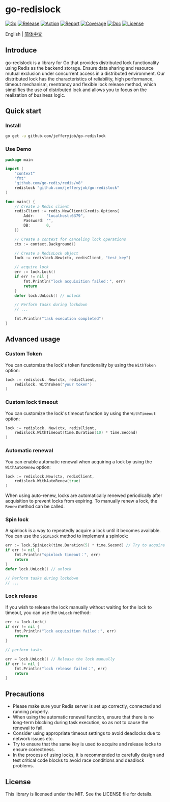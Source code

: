 # go-redislock

[![Go](https://img.shields.io/badge/Go->=1.18-green)](https://go.dev)
[![Release](https://img.shields.io/github/v/release/jefferyjob/go-redislock.svg)](https://github.com/jefferyjob/go-redislock/releases)
[![Action](https://github.com/jefferyjob/go-redislock/workflows/Go/badge.svg?branch=main)](https://github.com/jefferyjob/go-redislock/actions)
[![Report](https://goreportcard.com/badge/github.com/jefferyjob/go-redislock)](https://goreportcard.com/report/github.com/jefferyjob/go-redislock)
[![Coverage](https://codecov.io/gh/jefferyjob/go-redislock/branch/main/graph/badge.svg)](https://codecov.io/gh/jefferyjob/go-redislock)
[![Doc](https://img.shields.io/badge/go.dev-reference-brightgreen?logo=go&logoColor=white&style=flat)](https://pkg.go.dev/github.com/jefferyjob/go-redislock)
[![License](https://img.shields.io/github/license/jefferyjob/go-redislock)](https://github.com/jefferyjob/go-redislock/blob/main/LICENSE)

English | [简体中文](README.cn.md)

## Introduce
go-redislock is a library for Go that provides distributed lock functionality using Redis as the backend storage. Ensure data sharing and resource mutual exclusion under concurrent access in a distributed environment. Our distributed lock has the characteristics of reliability, high performance, timeout mechanism, reentrancy and flexible lock release method, which simplifies the use of distributed lock and allows you to focus on the realization of business logic.

## Quick start

### Install
```bash
go get -u github.com/jefferyjob/go-redislock
```

### Use Demo
```go
package main

import (
    "context"
    "fmt"
    "github.com/go-redis/redis/v8"
    redislock "github.com/jefferyjob/go-redislock"
)

func main() {
    // Create a Redis client
    redisClient := redis.NewClient(&redis.Options{
        Addr:     "localhost:6379",
        Password: "",
        DB:       0,
    })

    // Create a context for canceling lock operations
    ctx := context.Background()

    // Create a RedisLock object
    lock := redislock.New(ctx, redisClient, "test_key")

    // acquire lock
    err := lock.Lock()
    if err != nil {
        fmt.Println("lock acquisition failed：", err)
        return
    }
    defer lock.UnLock() // unlock

    // Perform tasks during lockdown
    // ...

    fmt.Println("task execution completed")
}
```

## Advanced usage

### Custom Token
You can customize the lock's token functionality by using the `WithToken` option:
```go
lock := redislock. New(ctx, redisClient,
    redislock. WithToken("your token")
)
```

### Custom lock timeout
You can customize the lock's timeout function by using the `WithTimeout` option:
```go
lock := redislock. New(ctx, redisClient,
    redislock.WithTimeout(time.Duration(10) * time.Second)
)
```

### Automatic renewal
You can enable automatic renewal when acquiring a lock by using the `WithAutoRenew` option:
```go
lock := redislock.New(ctx, redisClient,
	redislock.WithAutoRenew(true)
)
```

When using auto-renew, locks are automatically renewed periodically after acquisition to prevent locks from expiring. To manually renew a lock, the `Renew` method can be called.

### Spin lock
A spinlock is a way to repeatedly acquire a lock until it becomes available. You can use the `SpinLock` method to implement a spinlock:
```go
err := lock.SpinLock(time.Duration(5) * time.Second) // Try to acquire the lock, wait up to 5 seconds
if err != nil {
    fmt.Println("spinlock timeout：", err)
    return
}
defer lock.UnLock() // unlock

// Perform tasks during lockdown
// ...
```

### Lock release
If you wish to release the lock manually without waiting for the lock to timeout, you can use the `UnLock` method:
```go
err := lock.Lock()
if err != nil {
    fmt.Println("lock acquisition failed：", err)
    return
}

// perform tasks

err = lock.UnLock() // Release the lock manually
if err != nil {
    fmt.Println("lock release failed：", err)
    return
}
```

## Precautions
- Please make sure your Redis server is set up correctly, connected and running properly.
- When using the automatic renewal function, ensure that there is no long-term blocking during task execution, so as not to cause the renewal to fail.
- Consider using appropriate timeout settings to avoid deadlocks due to network issues etc.
- Try to ensure that the same key is used to acquire and release locks to ensure correctness.
- In the process of using locks, it is recommended to carefully design and test critical code blocks to avoid race conditions and deadlock problems.

## License
This library is licensed under the MIT. See the LICENSE file for details.

